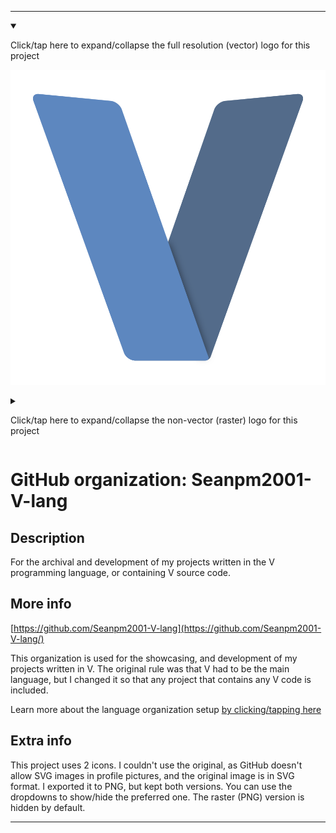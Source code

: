 
***

<details open><summary><p>Click/tap here to expand/collapse the full resolution (vector) logo for this project</p></summary>

![v-logo.svg failed to load. The file may be missing or corrupt. Check the file path for errors first.](/AdditionalInfo/2/Seanpm2001-V-lang/v-logo.svg)

</details>

<details><summary><p>Click/tap here to expand/collapse the non-vector (raster) logo for this project</p></summary>

![V-LANG_LOGO.png failed to load. The file may be missing or corrupt. Check the file path for errors first.](/AdditionalInfo/2/Seanpm2001-V-lang/V-LANG_LOGO.png)

</details>

# GitHub organization: Seanpm2001-V-lang

## Description

For the archival and development of my projects written in the V programming language, or containing V source code.

## More info

[https://github.com/Seanpm2001-V-lang](https://github.com/Seanpm2001-V-lang/)

This organization is used for the showcasing, and development of my projects written in V. The original rule was that V had to be the main language, but I changed it so that any project that contains any V code is included.

Learn more about the language organization setup [by clicking/tapping here](/AdditionalInfo/LanguageOrgs/README.md)

## Extra info

This project uses 2 icons. I couldn't use the original, as GitHub doesn't allow SVG images in profile pictures, and the original image is in SVG format. I exported it to PNG, but kept both versions. You can use the dropdowns to show/hide the preferred one. The raster (PNG) version is hidden by default.

***
